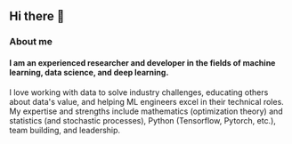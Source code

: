 ## Hi there 👋

<!--
**alidastgheib/alidastgheib** is a ✨ _special_ ✨ repository because its `README.md` (this file) appears on your GitHub profile.

Here are some ideas to get you started:

- 🔭 I’m currently working on ...
- 🌱 I’m currently learning ...
- 👯 I’m looking to collaborate on ...
- 🤔 I’m looking for help with ...
- 💬 Ask me about ...
- 📫 How to reach me: ...
- 😄 Pronouns: ...
- ⚡ Fun fact: ...
-->

### About me
#### I am an experienced researcher and developer in the fields of machine learning, data science, and deep learning.

I love working with data to solve industry challenges, educating others about data's value, and helping ML engineers excel in their technical roles. My expertise and strengths include mathematics (optimization theory) and statistics (and stochastic processes), Python (Tensorflow, Pytorch, etc.), team building, and leadership.
